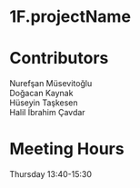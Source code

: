 # 1F.projectName



# Contributors
Nurefşan Müsevitoğlu  
Doğacan Kaynak  
Hüseyin Taşkesen  
Halil İbrahim Çavdar


# Meeting Hours  
Thursday 13:40-15:30



